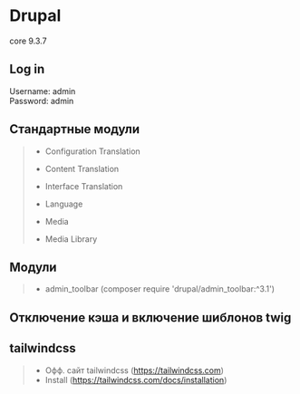 # Drupal
core 9.3.7

## Log in
Username: admin <br>
Password: admin <br>

## Стандартные модули
> * Configuration Translation
> * Content Translation
> * Interface Translation
> * Language
>
> * Media
> * Media Library

## Модули
> * admin_toolbar (composer require 'drupal/admin_toolbar:^3.1')

## Отключение кэша и включение шиблонов twig

## tailwindcss

> * Офф. сайт tailwindcss (https://tailwindcss.com)
> * Install (https://tailwindcss.com/docs/installation)


